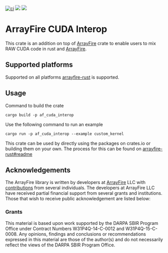 [![ci][19]][16] [![][18]][3] [![][17]][4]

# ArrayFire CUDA Interop

This crate is an addition on top of [ArrayFire][1] crate to enable users to mix RAW CUDA code in rust
and [ArrayFire][1].

## Supported platforms

Supported on all platforms [arrayfire-rust][1] is supported.

## Usage

Command to build the crate
```
cargo build -p af_cuda_interop
```

Use the following command to run an example
```
cargo run -p af_cuda_interop --example custom_kernel
```

This crate can be used by directly using the packages on crates.io or building them on your own.
The process for this can be found on [arrayfire-rust#readme][2]

## Acknowledgements

The ArrayFire library is written by developers at [ArrayFire][14] LLC with [contributions][15]
from several individuals. The developers at ArrayFire LLC have received partial financial support
from several grants and institutions. Those that wish to receive public acknowledgement are listed
below:

### Grants

This material is based upon work supported by the DARPA SBIR Program Office under Contract Numbers
W31P4Q-14-C-0012 and W31P4Q-15-C-0008. Any opinions, findings and conclusions or recommendations
expressed in this material are those of the author(s) and do not necessarily reflect the views of
the DARPA SBIR Program Office.

[1]: https://github.com/arrayfire/arrayfire-rust
[2]: https://github.com/arrayfire/arrayfire-rust/blob/master/README.md
[3]: http://arrayfire.github.io/arrayfire-rust/af_cuda_interop/index.html
[4]: https://join.slack.com/t/arrayfire-org/shared_invite/MjI4MjIzMDMzMTczLTE1MDI5ODg4NzYtN2QwNGE3ODA5OQ
[14]: https://arrayfire.com/
[15]: https://github.com/arrayfire/arrayfire_rust/graphs/contributors
[16]: https://github.com/arrayfire/arrayfire-rust/actions?workflow=CI
[17]: https://img.shields.io/badge/af_cuda_interop-community-e69138?logo=slack
[18]: https://img.shields.io/badge/af_cuda_interop-Docs-blue?logo=readthedocs
[19]: https://github.com/arrayfire/arrayfire-rust/workflows/ci/badge.svg?event=push
